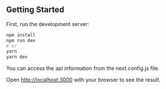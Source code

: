 ## Getting Started

First, run the development server:

```bash
npm install
npm run dev
# or
yarn
yarn dev
```

You can access the api information from the next.config.js file.

Open [http://localhost:3000](http://localhost:3000) with your browser to see the result.